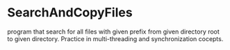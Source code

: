 # SearchAndCopyFiles
program that search for all files with given prefix from given directory root to given directory. Practice in multi-threading and synchronization cocepts.
